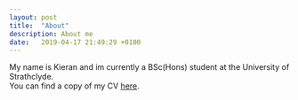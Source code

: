 ```yaml
---
layout: post
title:  "About"
description: About me
date:   2019-04-17 21:49:29 +0100
---
```

My name is Kieran and im currently a BSc(Hons) student at the University of Strathclyde.  
You can find a copy of my CV <a href="\assets\images\CV.pdf">here</a>.

